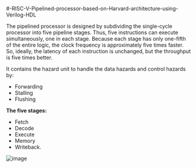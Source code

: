 #-RISC-V-Pipelined-processor-based-on-Harvard-architecture-using-Verilog-HDL

The pipelined processor is designed by subdividing the single-cycle processor into five pipeline stages. 
Thus, five instructions can execute simultaneously, one in each stage. Because each stage has only one-fifth of the entire logic, the clock frequency is approximately five times faster. 
So, ideally, the latency of each instruction is unchanged, but the throughput is five times better.

It contains the hazard unit to handle the data hazards and control hazards by:
- Forwarding
- Stalling
- Flushing

__The five stages:__
- Fetch
- Decode
- Execute
- Memory
- Writeback.

![image](https://github.com/bassantatef/4.-RISC-V-Pipelined-processor-based-on-Harvard-architecture-using-Verilog-HDL/assets/82764830/e6028be0-dc4b-40f5-a1a0-fd55f2ee01ad)
